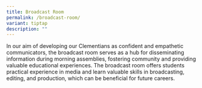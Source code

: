 ```yaml
---
title: Broadcast Room
permalink: /broadcast-room/
variant: tiptap
description: ""
---
```

<p></p>
<p>In our aim of developing our Clementians as confident and empathetic communicators,
the broadcast room serves as a hub for disseminating information during
morning assemblies, fostering community and providing valuable educational
experiences. The broadcast room offers students practical experience in
media and learn valuable skills in broadcasting, editing, and production,
which can be beneficial for future careers.</p>
<p>&nbsp;</p>